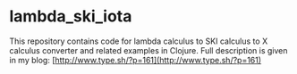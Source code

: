 # lambda_ski_iota

This repository contains code for lambda calculus to SKI calculus to X calculus converter and related examples in Clojure. Full description is given in my blog: [http://www.type.sh/?p=161](http://www.type.sh/?p=161)
